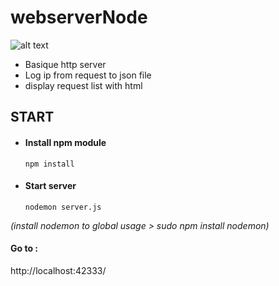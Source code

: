 # webserverNode
![alt text](https://raw.githubusercontent.com/roiseuxquentin/webserverNode/master/readmeIMG.png)

- Basique http server
- Log ip from request to json file 
- display request list with html

 ## START
- #### Install npm module 
    ```
    npm install 
    ```
- #### Start server
    ``` 
    nodemon server.js 
    ```
*(install nodemon to global usage > sudo npm install nodemon)*

#### Go to :
http://localhost:42333/
